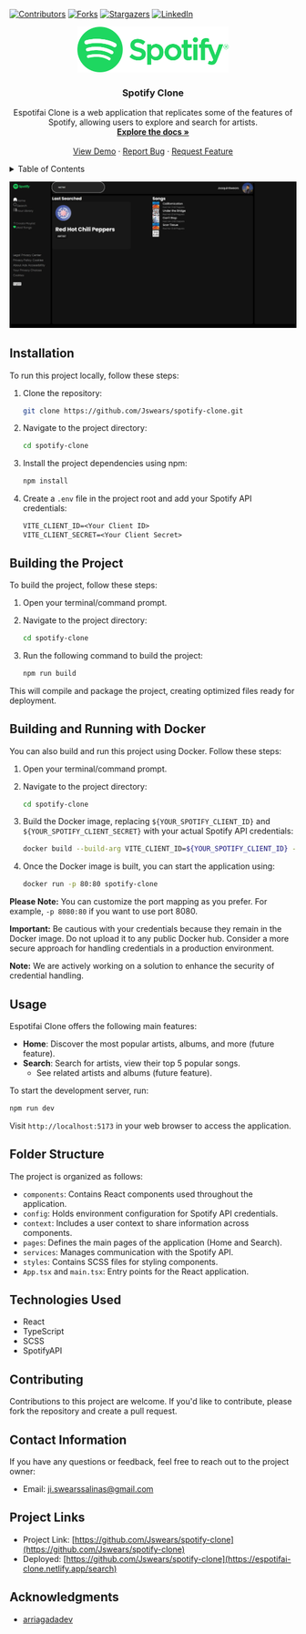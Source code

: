 <a name="readme-top"></a>

<!-- PROJECT SHIELDS -->

[![Contributors][contributors-shield]][contributors-url]
[![Forks][forks-shield]][forks-url]
[![Stargazers][stars-shield]][stars-url]
[![LinkedIn][linkedin-shield]][linkedin-url]

<!-- PROJECT LOGO -->
<div align="center">
  <a href="https://github.com/Jswears/spotify-clone">
    <img src="src/assets/images/Spotify_logo_with_text.svg"alt="Logo" height="80">
  </a>

  <h3 align="center">Spotify Clone</h3>

  <p align="center">
    Espotifai Clone is a web application that replicates some of the features of Spotify, allowing users to explore and search for artists.
    <br />
    <a href="https://github.com/Jswears/spotify-clone"><strong>Explore the docs »</strong></a>
    <br />
    <br />
    <a href="https://espotifai-clone.netlify.app/search">View Demo</a>
    ·
    <a href="https://github.com/Jswears/spotify-clone/issues">Report Bug</a>
    ·
    <a href="https://github.com/Jswears/spotify-clone/issues">Request Feature</a>
  </p>
</div>

<!-- TABLE OF CONTENTS -->
<details>
  <summary>Table of Contents</summary>
  <ol>
    <li><a href="#installation">Installation</a>
      <ul>
        <li><a href="#building-the-project">Building the Project</a></li>
        <li><a href="#building-and-running-with-docker">Building and Running with Docker</a></li>
      </ul>
    </li>
    <li><a href="#usage">Usage</a></li>
    <li><a href="#folder-structure">Folder Structure</a></li>
    <li><a href="#technologies-used">Technologies Used</a></li>
    <li><a href="#contributing">Contributing</a></li>
    <li><a href="#contact-information">Contact Information</a></li>
    <li><a href="#project-links">Project Links</a></li>
    <li><a href="#acknowledgments">Acknowledgments</a></li>
  </ol>
</details>

<!-- ABOUT THE PROJECT -->

[![Product Screenshot][product-screenshot]](https://github.com/Jswears/spotify-clone)



<!-- Installation -->

## Installation

To run this project locally, follow these steps:

1. Clone the repository:

   ```sh
   git clone https://github.com/Jswears/spotify-clone.git
   ```

2. Navigate to the project directory:

   ```sh
   cd spotify-clone
   ```

3. Install the project dependencies using npm:

   ```sh
   npm install
   ```

4. Create a `.env` file in the project root and add your Spotify API credentials:
   ```
   VITE_CLIENT_ID=<Your Client ID>
   VITE_CLIENT_SECRET=<Your Client Secret>
   ```

<!-- Building the Project -->

## Building the Project

To build the project, follow these steps:

1. Open your terminal/command prompt.

2. Navigate to the project directory:

   ```sh
   cd spotify-clone
   ```

3. Run the following command to build the project:

   ```sh
   npm run build
   ```

This will compile and package the project, creating optimized files ready for deployment.

<!-- Building and Running with Docker -->

## Building and Running with Docker

You can also build and run this project using Docker. Follow these steps:

1. Open your terminal/command prompt.

2. Navigate to the project directory:

   ```sh
   cd spotify-clone
   ```

3. Build the Docker image, replacing `${YOUR_SPOTIFY_CLIENT_ID}` and `${YOUR_SPOTIFY_CLIENT_SECRET}` with your actual Spotify API credentials:

   ```sh
   docker build --build-arg VITE_CLIENT_ID=${YOUR_SPOTIFY_CLIENT_ID} --build-arg VITE_CLIENT_SECRET=${YOUR_SPOTIFY_CLIENT_SECRET} -t spotify-clone .
   ```

4. Once the Docker image is built, you can start the application using:

   ```sh
   docker run -p 80:80 spotify-clone
   ```

**Please Note:** You can customize the port mapping as you prefer. For example, `-p 8080:80` if you want to use port 8080.

**Important:** Be cautious with your credentials because they remain in the Docker image. Do not upload it to any public Docker hub. Consider a more secure approach for handling credentials in a production environment.

**Note:** We are actively working on a solution to enhance the security of credential handling.

<!-- Usage -->

## Usage

Espotifai Clone offers the following main features:

- **Home**: Discover the most popular artists, albums, and more (future feature).
- **Search**: Search for artists, view their top 5 popular songs.
  - See related artists and albums (future feature).

To start the development server, run:

```sh
npm run dev
```

Visit `http://localhost:5173` in your web browser to access the application.

<!-- Folder Structure -->

## Folder Structure

The project is organized as follows:

- `components`: Contains React components used throughout the application.
- `config`: Holds environment configuration for Spotify API credentials.
- `context`: Includes a user context to share information across components.
- `pages`: Defines the main pages of the application (Home and Search).
- `services`: Manages communication with the Spotify API.
- `styles`: Contains SCSS files for styling components.
- `App.tsx` and `main.tsx`: Entry points for the React application.

<!-- Technologies Used -->

## Technologies Used

- React
- TypeScript
- SCSS
- SpotifyAPI

<!-- Contributing -->

## Contributing

Contributions to this project are welcome. If you'd like to contribute, please fork the repository and create a pull request.

<!-- Contact Information -->

## Contact Information

If you have any questions or feedback, feel free to reach out to the project owner:

- Email: ji.swearssalinas@gmail.com

## Project Links

- Project Link: [https://github.com/Jswears/spotify-clone](https://github.com/Jswears/spotify-clone)
- Deployed: [https://github.com/Jswears/spotify-clone](https://espotifai-clone.netlify.app/search)

<!-- Acknowledgments -->

## Acknowledgments

- [arriagadadev](https://github.com/arriagadadev)

[contributors-shield]: https://img.shields.io/github/contributors/Jswears/spotify-clone.svg?style=for-the-badge
[contributors-url]: https://github.com/Jswears/spotify-clone/graphs/contributors
[contributors-shield]: https://img.shields.io/github/contributors/Jswears/spotify-clone.svg?style=for-the-badge
[contributors-url]: https://github.com/Jswears/spotify-clone/graphs/contributors
[forks-shield]: https://img.shields.io/github/forks/Jswears/spotify-clone.svg?style=for-the-badge
[forks-url]: https://github.com/Jswears/spotify-clone/network/members
[stars-shield]: https://img.shields.io/github/stars/Jswears/spotify-clone.svg?style=for-the-badge
[stars-url]: https://github.com/Jswears/spotify-clone/stargazers
[issues-shield]: https://img.shields.io/github/issues/Jswears/
[issues-url]: https://github.com/Jswears/spotify-clone/issues
[linkedin-shield]: https://img.shields.io/badge/-LinkedIn-black.svg?style=for-the-badge&logo=linkedin&colorB=555
[linkedin-url]: https://www.linkedin.com/in/joaquin-ignacio-swears-salinas-9a4947284/
[product-screenshot]: src/assets/images/Screenshot%202023-08-24%20093001.png
